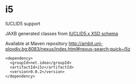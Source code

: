 i5
==

IUCLID5 support

JAXB generated classes from [IUCLID5.x XSD schema](http://iuclid.eu/index.php?fuseaction=home.format&type=public) 

Available at Maven repository http://ambit.uni-plovdiv.bg:8083/nexus/index.html#nexus-search;quick~i5z

````
<dependency>
  <groupId>net.idea</groupId>
  <artifactId>i5z</artifactId>
  <version>0.0.2</version>
</dependency>
````
